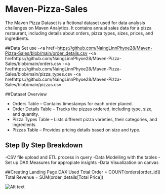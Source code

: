 # Maven-Pizza-Sales
The Maven Pizza Dataset is a fictional dataset used for data analysis challenges on Maven Analytics. It contains annual sales data for a pizza restaurant, including details about orders, pizza types, sizes, prices, and ingredients.

##Data Set use
-<a href=https://github.com/NaingLinnPhyoe28/Maven-Pizza-Sales/blob/main/order_details.csv
-<a hrefhttps://github.com/NaingLinnPhyoe28/Maven-Pizza-Sales/blob/main/orders.csv
-<a hrefhttps://github.com/NaingLinnPhyoe28/Maven-Pizza-Sales/blob/main/pizza_types.csv
-<a hrefhttps://github.com/NaingLinnPhyoe28/Maven-Pizza-Sales/blob/main/pizzas.csv

##Dataset Overview
- Orders Table – Contains timestamps for each order placed.
- Order Details Table – Tracks the pizzas ordered, including type, size, and quantity.
- Pizza Types Table – Lists different pizza varieties, their categories, and ingredients.
- Pizzas Table – Provides pricing details based on size and type.

## Step By Step Breakdown
-CSV file upload and ETL process in query
-Data Modelling with the tables
-Set up DAX Measures for appropiate insights
-Data Visualization on canvas

##Creating Landing Page
DAX Used
Total Order = COUNT(orders[order_id])
Total Revenue = SUM(order_details[Total Price])

![Alt text](relative/path/to/image.jpg?raw=true "Landing_Page.png")



